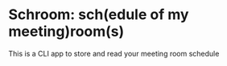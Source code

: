# Schroom: sch(edule of my meeting)room(s)
This is a CLI app to store and read your meeting room schedule

